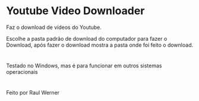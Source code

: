 # Youtube Video Downloader
Faz o download de vídeos do Youtube.  

Escolhe a pasta padrão de download do computador para fazer o Download, após fazer o download mostra a pasta onde foi feito o download.
#
Testado no Windows, mas é para funcionar em outros sistemas operacionais
#
Feito por Raul Werner
